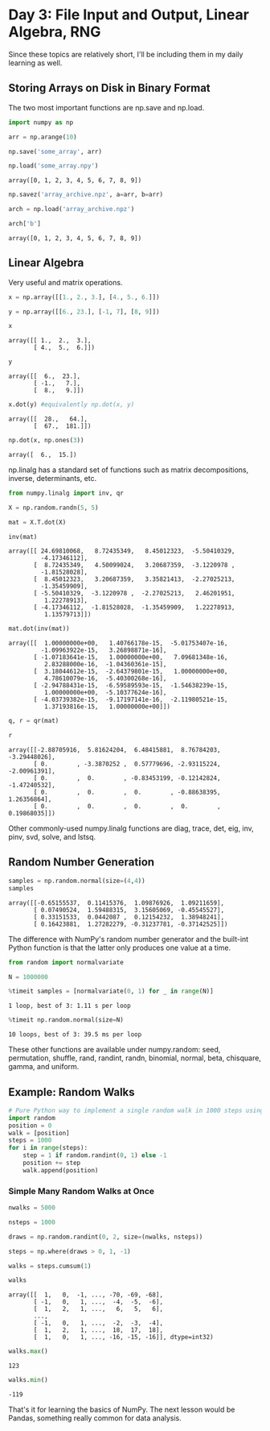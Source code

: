 
# Day 3: File Input and Output, Linear Algebra, RNG

Since these topics are relatively short, I'll be including them in my daily learning as well.

## Storing Arrays on Disk in Binary Format

The two most important functions are np.save and np.load.


```python
import numpy as np
```


```python
arr = np.arange(10)
```


```python
np.save('some_array', arr)
```


```python
np.load('some_array.npy')
```




    array([0, 1, 2, 3, 4, 5, 6, 7, 8, 9])




```python
np.savez('array_archive.npz', a=arr, b=arr)
```


```python
arch = np.load('array_archive.npz')
```


```python
arch['b']
```




    array([0, 1, 2, 3, 4, 5, 6, 7, 8, 9])



## Linear Algebra

Very useful and matrix operations.


```python
x = np.array([[1., 2., 3.], [4., 5., 6.]])
```


```python
y = np.array([[6., 23.], [-1, 7], [8, 9]])
```


```python
x
```




    array([[ 1.,  2.,  3.],
           [ 4.,  5.,  6.]])




```python
y
```




    array([[  6.,  23.],
           [ -1.,   7.],
           [  8.,   9.]])




```python
x.dot(y) #equivalently np.dot(x, y)
```




    array([[  28.,   64.],
           [  67.,  181.]])




```python
np.dot(x, np.ones(3))
```




    array([  6.,  15.])



np.linalg has a standard set of functions such as matrix decompositions, inverse, determinants, etc. 


```python
from numpy.linalg import inv, qr
```


```python
X = np.random.randn(5, 5)
```


```python
mat = X.T.dot(X)
```


```python
inv(mat)
```




    array([[ 24.69810068,   8.72435349,   8.45012323,  -5.50410329,
             -4.17346112],
           [  8.72435349,   4.50099024,   3.20687359,  -3.1220978 ,
             -1.81528028],
           [  8.45012323,   3.20687359,   3.35821413,  -2.27025213,
             -1.35459909],
           [ -5.50410329,  -3.1220978 ,  -2.27025213,   2.46201951,
              1.22278913],
           [ -4.17346112,  -1.81528028,  -1.35459909,   1.22278913,
              1.13579713]])




```python
mat.dot(inv(mat))
```




    array([[  1.00000000e+00,   1.40766178e-15,  -5.01753407e-16,
             -1.09963922e-15,   3.26898871e-16],
           [ -1.07183641e-15,   1.00000000e+00,   7.09681348e-16,
              2.83288000e-16,  -1.04360361e-15],
           [  3.18044612e-15,  -2.64379801e-15,   1.00000000e+00,
              4.78610079e-16,  -5.40300268e-16],
           [ -2.94788431e-15,  -6.59589593e-15,  -1.54638239e-15,
              1.00000000e+00,  -5.10377624e-16],
           [ -4.03739382e-15,  -9.17197141e-16,  -2.11980521e-15,
              1.37193816e-15,   1.00000000e+00]])




```python
q, r = qr(mat)
```


```python
r
```




    array([[-2.88705916,  5.81624204,  6.48415881,  8.76784203, -3.29448026],
           [ 0.        , -3.3870252 ,  0.57779696, -2.93115224, -2.00961391],
           [ 0.        ,  0.        , -0.83453199, -0.12142824, -1.47240532],
           [ 0.        ,  0.        ,  0.        , -0.88638395,  1.26356864],
           [ 0.        ,  0.        ,  0.        ,  0.        ,  0.19868035]])



Other commonly-used numpy.linalg functions are diag, trace, det, eig, inv, pinv, svd, solve, and lstsq.

## Random Number Generation


```python
samples = np.random.normal(size=(4,4))
samples
```




    array([[-0.65155537,  0.11415376,  1.09876926,  1.09211659],
           [ 0.07490524,  1.59488315,  3.15605069, -0.45545527],
           [ 0.33151533,  0.0442087 ,  0.12154232,  1.38948241],
           [ 0.16423881,  1.27282279, -0.31237781, -0.37142525]])



The difference with NumPy's random number generator and the built-int Python function is that the latter only produces one value at a time.


```python
from random import normalvariate
```


```python
N = 1000000
```


```python
%timeit samples = [normalvariate(0, 1) for _ in range(N)]
```

    1 loop, best of 3: 1.11 s per loop
    


```python
%timeit np.random.normal(size=N)
```

    10 loops, best of 3: 39.5 ms per loop
    

These other functions are available under numpy.random: seed, permutation, shuffle, rand, randint, randn, binomial, normal, beta, chisquare, gamma, and uniform.

## Example: Random Walks


```python
# Pure Python way to implement a single random walk in 1000 steps using the built-int random module
import random
position = 0
walk = [position]
steps = 1000
for i in range(steps):
    step = 1 if random.randint(0, 1) else -1
    position += step
    walk.append(position)
```

### Simple Many Random Walks at Once


```python
nwalks = 5000
```


```python
nsteps = 1000
```


```python
draws = np.random.randint(0, 2, size=(nwalks, nsteps))
```


```python
steps = np.where(draws > 0, 1, -1)
```


```python
walks = steps.cumsum(1)
```


```python
walks
```




    array([[  1,   0,  -1, ..., -70, -69, -68],
           [ -1,   0,   1, ...,  -4,  -5,  -6],
           [  1,   2,   1, ...,   6,   5,   6],
           ..., 
           [ -1,   0,   1, ...,  -2,  -3,  -4],
           [  1,   2,   1, ...,  18,  17,  18],
           [  1,   0,   1, ..., -16, -15, -16]], dtype=int32)




```python
walks.max()
```




    123




```python
walks.min()
```




    -119



That's it for learning the basics of NumPy. The next lesson would be Pandas, something really common for data analysis.

